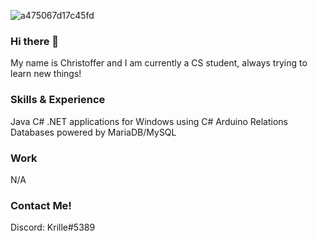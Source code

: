 ![a475067d17c45fd](https://github.com/Krille360/Krille360/assets/65959215/80f991be-6d2c-42b0-9a19-5e416ffb378e)
### Hi there 👋
My name is Christoffer and I am currently a CS student, always trying to learn new things!

### Skills & Experience
Java
C#
.NET applications for Windows using C#
Arduino
Relations Databases powered by MariaDB/MySQL

### Work
N/A

### Contact Me!
Discord: Krille#5389
<!--
**Krille360/Krille360** is a ✨ _special_ ✨ repository because its `README.md` (this file) appears on your GitHub profile.

Here are some ideas to get you started:

- 🔭 I’m currently working on ...
- 🌱 I’m currently learning ...
- 👯 I’m looking to collaborate on ...
- 🤔 I’m looking for help with ...
- 💬 Ask me about ...
- 📫 How to reach me: ...
- 😄 Pronouns: ...
- ⚡ Fun fact: ...
-->
